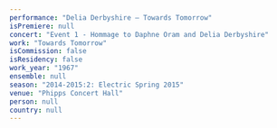 ```yaml
---
performance: "Delia Derbyshire – Towards Tomorrow"
isPremiere: null
concert: "Event 1 - Hommage to Daphne Oram and Delia Derbyshire"
work: "Towards Tomorrow"
isCommission: false
isResidency: false
work_year: "1967"
ensemble: null
season: "2014-2015:2: Electric Spring 2015"
venue: "Phipps Concert Hall"
person: null
country: null
---
```


